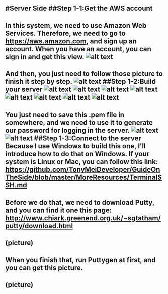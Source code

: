 #Server Side
##Step 1-1:Get the AWS account
---
  In this system, we need to use Amazon Web Services. Therefore, we need to go to https://aws.amazon.com, and sign up an account. When you have an account, you can sign in and get this view.
  ![alt text](https://github.com/JunFeng1013/ComputerAvailability/blob/master/Picture/step1-1-1.png)
---  
  And then, you just need to follow those picture to finish it step by step.
  ![alt text](https://github.com/JunFeng1013/ComputerAvailability/blob/master/Picture/step1-1-2.png)
##Step 1-2:Build your server
  ![alt text](https://github.com/JunFeng1013/ComputerAvailability/blob/master/Picture/step1-2-1.png)
  ![alt text](https://github.com/JunFeng1013/ComputerAvailability/blob/master/Picture/step1-2-2.png)
  ![alt text](https://github.com/JunFeng1013/ComputerAvailability/blob/master/Picture/step1-2-3.png)
  ![alt text](https://github.com/JunFeng1013/ComputerAvailability/blob/master/Picture/step1-2-4.png)
  ![alt text](https://github.com/JunFeng1013/ComputerAvailability/blob/master/Picture/step1-2-5.png)
  ![alt text](https://github.com/JunFeng1013/ComputerAvailability/blob/master/Picture/step1-2-6-1.png)
  ![alt text](https://github.com/JunFeng1013/ComputerAvailability/blob/master/Picture/step1-2-6-2.png)
  ![alt text](https://github.com/JunFeng1013/ComputerAvailability/blob/master/Picture/step1-2-7.png)
  ---
  You just need to save this .pem file in somewhere, and we need to use it to generate our password for logging in the server.
  ![alt text](https://github.com/JunFeng1013/ComputerAvailability/blob/master/Picture/step1-2-8.png)
  ![alt text](https://github.com/JunFeng1013/ComputerAvailability/blob/master/Picture/step1-2-9.png)
##Step 1-3:Connect to the server
  Because I use Windows to build this one, I'll introduce how to do that on Windows. If your system is Linux or Mac, you can follow this link: https://github.com/TonyMeiDeveloper/GuideOnTheSide/blob/master/MoreResources/TerminalSSH.md
  ---
  Before we do that, we need to download Putty, and you can find it one this page: http://www.chiark.greenend.org.uk/~sgtatham/putty/download.html
  ---
  (picture)
  ---
  When you finish that, run Puttygen at first, and you can get this picture.
  ---
  (picture)
  ---
  


  
